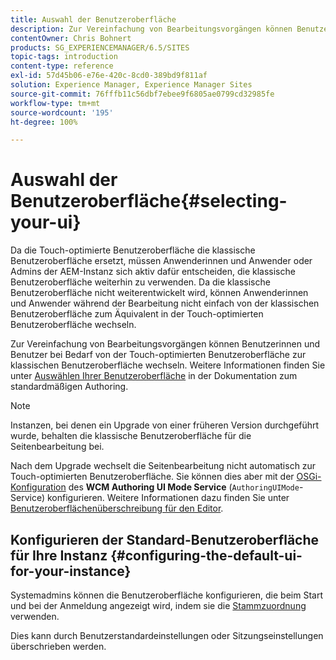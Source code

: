 ```yaml
---
title: Auswahl der Benutzeroberfläche
description: Zur Vereinfachung von Bearbeitungsvorgängen können Benutzende bei Bedarf von der Touch-optimierten Benutzeroberfläche zur klassischen Benutzeroberfläche wechseln.
contentOwner: Chris Bohnert
products: SG_EXPERIENCEMANAGER/6.5/SITES
topic-tags: introduction
content-type: reference
exl-id: 57d45b06-e76e-420c-8cd0-389bd9f811af
solution: Experience Manager, Experience Manager Sites
source-git-commit: 76fffb11c56dbf7ebee9f6805ae0799cd32985fe
workflow-type: tm+mt
source-wordcount: '195'
ht-degree: 100%

---
```


# Auswahl der Benutzeroberfläche{#selecting-your-ui}

Da die Touch-optimierte Benutzeroberfläche die klassische Benutzeroberfläche ersetzt, müssen Anwenderinnen und Anwender oder Admins der AEM-Instanz sich aktiv dafür entscheiden, die klassische Benutzeroberfläche weiterhin zu verwenden. Da die klassische Benutzeroberfläche nicht weiterentwickelt wird, können Anwenderinnen und Anwender während der Bearbeitung nicht einfach von der klassischen Benutzeroberfläche zum Äquivalent in der Touch-optimierten Benutzeroberfläche wechseln.

Zur Vereinfachung von Bearbeitungsvorgängen können Benutzerinnen und Benutzer bei Bedarf von der Touch-optimierten Benutzeroberfläche zur klassischen Benutzeroberfläche wechseln. Weitere Informationen finden Sie unter [Auswählen Ihrer Benutzeroberfläche](/help/sites-authoring/select-ui.md) in der Dokumentation zum standardmäßigen Authoring.

>[!NOTE]
>
>Instanzen, bei denen ein Upgrade von einer früheren Version durchgeführt wurde, behalten die klassische Benutzeroberfläche für die Seitenbearbeitung bei.
>
>Nach dem Upgrade wechselt die Seitenbearbeitung nicht automatisch zur Touch-optimierten Benutzeroberfläche. Sie können dies aber mit der [OSGi-Konfiguration](/help/sites-deploying/configuring-osgi.md) des **WCM Authoring UI Mode Service** (`AuthoringUIMode`-Service) konfigurieren. Weitere Informationen dazu finden Sie unter [Benutzeroberflächenüberschreibung für den Editor](#uioverridesfortheeditor).

## Konfigurieren der Standard-Benutzeroberfläche für Ihre Instanz {#configuring-the-default-ui-for-your-instance}

Systemadmins können die Benutzeroberfläche konfigurieren, die beim Start und bei der Anmeldung angezeigt wird, indem sie die [Stammzuordnung](/help/sites-deploying/osgi-configuration-settings.md#daycqrootmapping) verwenden.

Dies kann durch Benutzerstandardeinstellungen oder Sitzungseinstellungen überschrieben werden.
